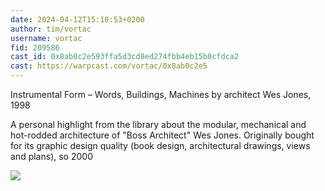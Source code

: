 ```yaml
---
date: 2024-04-12T15:10:53+0200
author: tim/vortac
username: vortac
fid: 209586
cast_id: 0x8ab0c2e593ffa5d3cd8ed274fbb4eb15b0cfdca2
cast: https://warpcast.com/vortac/0x8ab0c2e5
---
```

Instrumental Form – Words, Buildings, Machines by architect Wes Jones, 1998  
  
A personal highlight from the library about the modular, mechanical and hot-rodded architecture of "Boss Architect" Wes Jones. Originally bought for its graphic design quality (book design, architectural drawings, views and plans), so 2000  

![](https://imagedelivery.net/BXluQx4ige9GuW0Ia56BHw/0f0b29a6-d77d-427f-9c9c-b0cd57915800/original)